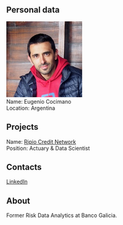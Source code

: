 ## Personal data
![eugenio cocimano photo](photo/eugenio_cocimano.jpg)  
Name:   Eugenio Cocimano  
Location: Argentina   
## Projects 
Name: [Ripio Credit Network](../projects/ripio_credit_network.md)  
Position: Actuary & Data Scientist   
## Contacts
[LinkedIn](https://www.linkedin.com/in/eugeniococimano/?lipi=urn%3Ali%3Apage%3Ad_flagship3_search_srp_people%3BOSDK8B0QQSiUk93Zc6lrsA%3D%3D&licu=urn%3Ali%3Acontrol%3Ad_flagship3_search_srp_people-search_srp_result&lici=NPp00BcAShmbCjeEsKzRvw%3D%3D)    
## About
Former Risk Data Analytics at Banco Galicia.
